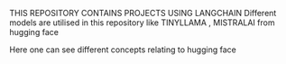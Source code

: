 THIS REPOSITORY CONTAINS PROJECTS USING LANGCHAIN 
Different models are utilised in this repository like TINYLLAMA , MISTRALAI from hugging face

Here one can see different concepts relating to hugging face
